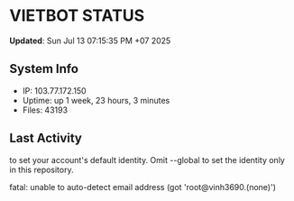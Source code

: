 # VIETBOT STATUS
**Updated**: Sun Jul 13 07:15:35 PM +07 2025

## System Info
- IP: 103.77.172.150
- Uptime: up 1 week, 23 hours, 3 minutes
- Files: 43193

## Last Activity

to set your account's default identity.
Omit --global to set the identity only in this repository.

fatal: unable to auto-detect email address (got 'root@vinh3690.(none)')
